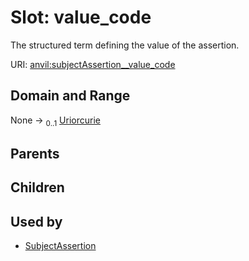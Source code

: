 
# Slot: value_code

The structured term defining the value of the assertion.

URI: [anvil:subjectAssertion__value_code](https://anvilproject.org/acr-harmonized-data-model/subjectAssertion__value_code)


## Domain and Range

None &#8594;  <sub>0..1</sub> [Uriorcurie](types/Uriorcurie.md)

## Parents


## Children


## Used by

 * [SubjectAssertion](SubjectAssertion.md)
